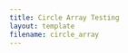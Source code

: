 ```yaml
---
title: Circle Array Testing
layout: template
filename: circle_array
--- 
```


<script src="https://harleyt.github.io/GenCode/sketches/circle array.js"></script>
